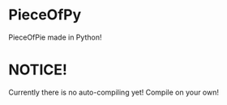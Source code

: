 # PieceOfPy
 PieceOfPie made in Python!
# NOTICE!
 Currently there is no auto-compiling yet!
 Compile on your own!